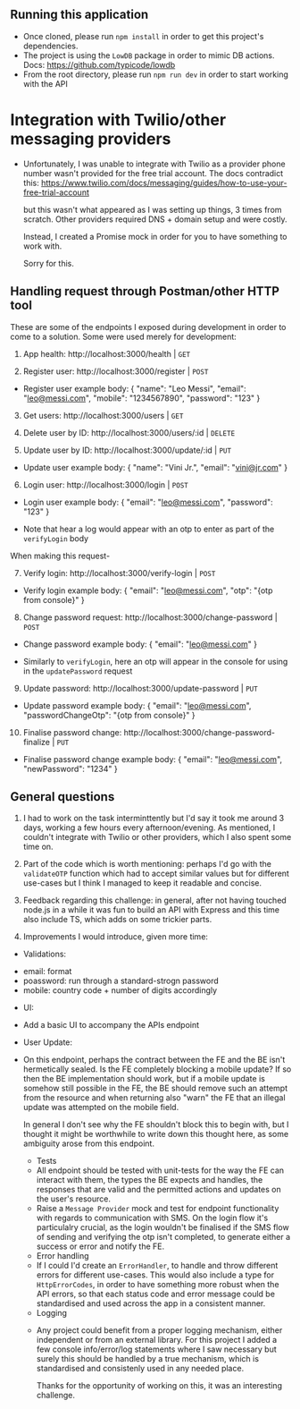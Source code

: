 ## Running this application

* Once cloned, please run `npm install` in order to get this project's dependencies. 
* The project is using the `LowDB` package in order to mimic DB actions. 
  Docs: https://github.com/typicode/lowdb
* From the root directory, please run `npm run dev` in order to start working with the API

# Integration with Twilio/other messaging providers

* Unfortunately, I was unable to integrate with Twilio as a provider phone number wasn't provided
  for the free trial account. The docs contradict this: 
  https://www.twilio.com/docs/messaging/guides/how-to-use-your-free-trial-account

  but this wasn't what appeared as I was setting up things, 3 times from scratch. 
  Other providers required DNS + domain setup and were costly. 

  Instead, I created a Promise mock in order for you to have something to work with. 

  Sorry for this. 

## Handling request through Postman/other HTTP tool

These are some of the endpoints I exposed during development in order to come to a solution. 
Some were used merely for development: 

1. App health: http://localhost:3000/health | `GET`

2. Register user: http://localhost:3000/register | `POST`

- Register user example body:
{
  "name": "Leo Messi",
  "email": "leo@messi.com",
  "mobile": "1234567890",
  "password": "123"
}

3. Get users: http://localhost:3000/users | `GET`

4. Delete user by ID: http://localhost:3000/users/:id | `DELETE`

5. Update user by ID: http://localhost:3000/update/:id | `PUT`

- Update user example body:
{
    "name": "Vini Jr.",
    "email": "vini@jr.com"
}

6. Login user: http://localhost:3000/login | `POST`

- Login user example body:
{
    "email": "leo@messi.com",
    "password": "123"
}

- Note that hear a log would appear with an otp to enter as part of the `verifyLogin` body

When making this request- 

7. Verify login: http://localhost:3000/verify-login | `POST`

- Verify login example body: 
{
    "email": "leo@messi.com",
    "otp": "{otp from console}"
}

8. Change password request: http://localhost:3000/change-password | `POST`

- Change password example body: 
{
    "email": "leo@messi.com"
}

- Similarly to `verifyLogin`, here an otp will appear in the console for using in the `updatePassword` request

9. Update password: http://localhost:3000/update-password | `PUT`

- Update password example body: 
{
    "email": "leo@messi.com",
    "passwordChangeOtp": "{otp from console}"
}

10. Finalise password change: http://localhost:3000/change-password-finalize | `PUT`

- Finalise password change example body: 
{
  "email": "leo@messi.com",
  "newPassword": "1234"
}


## General questions

1. I had to work on the task interminttently but I'd say it took me around 3 days, working a few hours
   every afternoon/evening. As mentioned, I couldn't integrate with Twilio or other providers, which I 
   also spent some time on.

2. Part of the code which is worth mentioning: perhaps I'd go with the `validateOTP` function which had to 
   accept similar values but for different use-cases but I think I managed to keep it readable and concise. 

3. Feedback regarding this challenge: in general, after not having touched node.js in a while it was fun to 
   build an API with Express and this time also include TS, which adds on some trickier parts.

4. Improvements I would introduce, given more time: 

* Validations: 
- email: format
- poassword: run through a standard-strogn password
- mobile: country code + number of digits accordingly

* UI:
- Add a basic UI to accompany the APIs endpoint

* User Update:
- On this endpoint, perhaps the contract between the FE and the BE isn't hermetically sealed. 
  Is the FE completely blocking a mobile update? If so then the BE implementation should 
  work, but if a mobile update is somehow still possible in the FE, the BE should remove
  such an attempt from the resource and when returning also "warn" the FE that an illegal update was attempted
  on the mobile field. 

  In general I don't see why the FE shouldn't block this to begin with, but I thought it might
  be worthwhile to write down this thought here, as some ambiguity arose from this endpoint. 

  * Tests
  - All endpoint should be tested with unit-tests for the way the FE can interact with them, the types
    the BE expects and handles, the responses that are valid and the permitted actions and updates on the user's resource. 
  - Raise a `Message Provider` mock and test for endpoint functionality with regards to communication with SMS. On the 
    login flow it's particulalry crucial, as the login wouldn't be finalised if the SMS flow of sending and verifying
    the otp isn't completed, to generate either a success or error and notify the FE. 

  * Error handling
  - If I could I'd create an `ErrorHandler`, to handle and throw different errors for different use-cases. This would
    also include a type for `HttpErrorCodes`, in order to have something more robust when the API errors, so that each
    status code and error message could be standardised and used across the app in a consistent manner. 

  * Logging
  - Any project could benefit from a proper logging mechanism, either independent or from an external library. For this
    project I added a few console info/error/log statements where I saw necessary but surely this should be handled by
    a true mechanism, which is standardised and consistenly used in any needed place. 

    Thanks for the opportunity of working on this, it was an interesting challenge. 

  